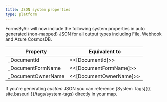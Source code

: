 ```yaml
---
title: JSON system properties
type: platform
---
```


FormsByAir will now include the following system properties in auto generated (non-mapped) JSON for all output types including File, Webhook and Azure CosmosDB.

|Property|Equivalent to|
|---|---|
|_DocumentId|&lt;&lt;[DocumentId]&gt;&gt;|
|_DocumentFormName|&lt;&lt;[DocumentFormName]&gt;&gt;|
|_DocumentOwnerName|&lt;&lt;[DocumentOwnerName]&gt;&gt;|

If you're generating *custom* JSON you can reference [System Tags]({{ site.baseurl }}/tags/system-tags) directly in your map.